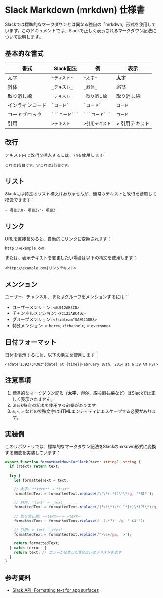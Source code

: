 # Slack Markdown (mrkdwn) 仕様書

Slackでは標準的なマークダウンとは異なる独自の「mrkdwn」形式を使用しています。このドキュメントでは、Slackで正しく表示されるマークダウン記法について説明します。

## 基本的な書式

| 書式 | Slack記法 | 例 | 表示 |
|------|----------|-----|------|
| 太字 | `*テキスト*` | `*太字*` | **太字** |
| 斜体 | `_テキスト_` | `_斜体_` | *斜体* |
| 取り消し線 | `~テキスト~` | `~取り消し線~` | ~~取り消し線~~ |
| インラインコード | `` `コード` `` | `` `コード` `` | `コード` |
| コードブロック | ` ```コード``` ` | ` ```コード``` ` | ```コード``` |
| 引用 | `>テキスト` | `>引用テキスト` | > 引用テキスト |

## 改行

テキスト内で改行を挿入するには、`\n`を使用します。

```
これは1行目です。\nこれは2行目です。
```

## リスト

Slackには特定のリスト構文はありませんが、通常のテキストと改行を使用して模倣できます：

```
- 項目1\n- 項目2\n- 項目3
```

## リンク

URLを直接含めると、自動的にリンクに変換されます：

```
http://example.com
```

または、表示テキストを変更したい場合は以下の構文を使用します：

```
<http://example.com|リンクテキスト>
```

## メンション

ユーザー、チャンネル、またはグループをメンションするには：

- ユーザーメンション: `<@U012AB3CD>`
- チャンネルメンション: `<#C123ABC456>`
- グループメンション: `<!subteam^SAZ94GDB8>`
- 特殊メンション: `<!here>`, `<!channel>`, `<!everyone>`

## 日付フォーマット

日付を表示するには、以下の構文を使用します：

```
<!date^1392734382^{date} at {time}|February 18th, 2014 at 6:39 AM PST>
```

## 注意事項

1. 標準的なマークダウン記法（**太字**、*斜体*、~~取り消し線~~など）はSlackでは正しく表示されません。
2. Slack特有の記法を使用する必要があります。
3. `&`, `<`, `>` などの特殊文字はHTMLエンティティにエスケープする必要があります。

## 実装例

このリポジトリでは、標準的なマークダウン記法をSlackのmrkdwn形式に変換する関数を実装しています：

```typescript
export function formatMarkdownForSlack(text: string): string {
  if (!text) return text;
  
  try {
    let formattedText = text;

    // 太字: **text** → *text*
    formattedText = formattedText.replace(/\*\*(.*?)\*\*/g, '*$1*');
    
    // 斜体: *text* → _text_
    formattedText = formattedText.replace(/(?<!\*)\*([^*]+)\*(?!\*)/g, '_$1_');
    
    // 取り消し線: ~~text~~ → ~text~
    formattedText = formattedText.replace(/~~(.*?)~~/g, '~$1~');
    
    // 引用: > text → >text
    formattedText = formattedText.replace(/^>\s+/gm, '>');
    
    return formattedText;
  } catch (error) {
    return text; // エラーが発生した場合は元のテキストを返す
  }
}
```

## 参考資料

- [Slack API: Formatting text for app surfaces](https://api.slack.com/reference/surfaces/formatting)
